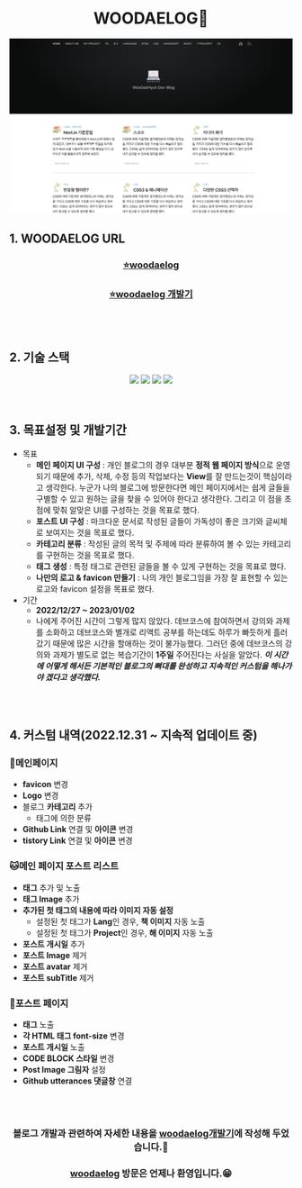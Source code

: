 <div align="center">
  <h1>WOODAELOG🚀</h1>
</div>

<img alt="woodaelog 메인페이지" src="/src/content/img/woodaelog-main.png">

<br/>

<div>
  <h2>1. WOODAELOG URL</h2>
</div>

<div align="center">
  <h3><a href="https://woodaelog.com/">⭐️woodaelog</a></h3>
  <h3><a href="https://woodaelog.com/00.dev-blog-project/">⭐️woodaelog 개발기</a></h3>
</div>

<br/>
<br/>

<div>
  <h2>2. 기술 스택</h2>
</div>

<div align="center">
  <img src="https://img.shields.io/badge/Gatsby-663399?style=for-the-badge&logo=Gatsby&logoColor=white">
  <img src="https://img.shields.io/badge/TypeScript-3178C6?style=for-the-badge&logo=TypeScript&logoColor=white">
  <img src="https://img.shields.io/badge/React-61DAFB?style=for-the-badge&logo=React&logoColor=white">
  <img src="https://img.shields.io/badge/Emotion-FE5196?style=for-the-badge&logo=Conventional Commits&logoColor=white">
</div>

<br/>
<br/>

<div>
  <h2>3. 목표설정 및 개발기간</h2>
</div>

- 목표
  - **메인 페이지 UI 구성** : 개인 블로그의 경우 대부분 **정적 웹 페이지 방식**으로 운영되기 때문에 추가, 삭제, 수정 등의 작업보다는 **View**를 잘 만드는것이 핵심이라고 생각한다. 누군가 나의 블로그에 방문한다면 메인 페이지에서는 쉽게 글들을 구별할 수 있고 원하는 글을 찾을 수 있어야 한다고 생각한다. 그리고 이 점을 초점에 맞춰 알맞은 UI를 구성하는 것을 목표로 했다.
  - **포스트 UI 구성** : 마크다운 문서로 작성된 글들이 가독성이 좋은 크기와 글씨체로 보여지는 것을 목표로 했다.
  - **카테고리 분류** : 작성된 글의 목적 및 주제에 따라 분류하여 볼 수 있는 카테고리를 구현하는 것을 목표로 했다.
  - **태그 생성** : 특정 태그로 관련된 글들을 볼 수 있게 구현하는 것을 목표로 했다.
  - **나만의 로고 & favicon 만들기** : 나의 개인 블로그임을 가장 잘 표현할 수 있는 로고와 favicon 설정을 목표로 했다.
- 기간
  - **2022/12/27 ~ 2023/01/02**
  - 나에게 주어진 시간이 그렇게 많지 않았다. 데브코스에 참여하면서 강의와 과제를 소화하고 데브코스와 별개로 리액트 공부를 하는데도 하루가 빠듯하게 흘러갔기 때문에 많은 시간을 할애하는 것이 불가능했다. 그러던 중에 데브코스의 강의와 과제가 별도로 없는 복습기간이 **1주일** 주어진다는 사실을 알았다. **_이 시간에 어떻게 해서든 기본적인 블로그의 뼈대를 완성하고 지속적인 커스텀을 해나가야 겠다고 생각했다._**

<br/>
<br/>

<div>
  <h2>4. 커스텀 내역(2022.12.31 ~ 지속적 업데이트 중)</h2>
</div>

### 🐶메인페이지

- **favicon** 변경
- **Logo** 변경
- 블로그 **카테고리** 추가
  - 태그에 의한 분류
- **Github Link** 연결 및 **아이콘** 변경
- **tistory Link** 연결 및 **아이콘** 변경

### 🐱메인 페이지 포스트 리스트

- **태그** 추가 및 노출
- **태그 Image** 추가
- **추가된 첫 태그의 내용에 따라 이미지 자동 설정**
  - 설정된 첫 태그가 **Lang**인 경우, **책 이미지** 자동 노출
  - 설정된 첫 태그가 **Project**인 경우, **해 이미지** 자동 노출
- **포스트 개시일** 추가
- **포스트 Image** 제거
- **포스트 avatar** 제거
- **포스트 subTitle** 제거

### 🐥포스트 페이지

- **태그** 노출
- **각 HTML 태그 font-size** 변경
- **포스트 개시일** 노출
- **CODE BLOCK 스타일** 변경
- **Post Image 그림자** 설정
- **Github utterances 댓글창** 연결

<br/>
<br/>

<div align="center">
  <h3>블로그 개발과 관련하여 자세한 내용을 <a href="https://woodaelog.com/00.dev-blog-project/">woodaelog개발기</a>에 작성해 두었습니다.🚀</h3>
  <h3><a href="https://woodaelog.com/">woodaelog</a> 방문은 언제나 환영입니다.😁</h3>
</div>
